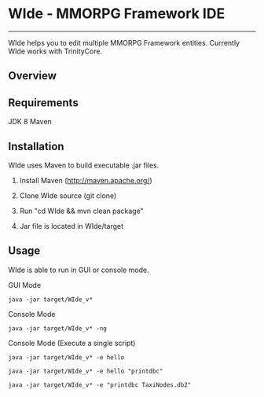 # WIde - MMORPG Framework IDE #
---------------------------------

WIde helps you to edit multiple MMORPG Framework entities.
Currently WIde works with TrinityCore.

Overview
----------------


Requirements
---------------
JDK 8
Maven

Installation
--------------
WIde uses Maven to build executable .jar files.

1. Install Maven (http://maven.apache.org/)

2. Clone WIde source (git clone)

3. Run "cd WIde && mvn clean package"

4. Jar file is located in WIde/target


Usage
-------------
WIde is able to run in GUI or console mode.

GUI Mode

	java -jar target/WIde_v*

Console Mode

	java -jar target/WIde_v* -ng

Console Mode (Execute a single script)

	java -jar target/WIde_v* -e hello

    java -jar target/WIde_v* -e hello "printdbc"

    java -jar target/WIde_v* -e "printdbc TaxiNodes.db2"
